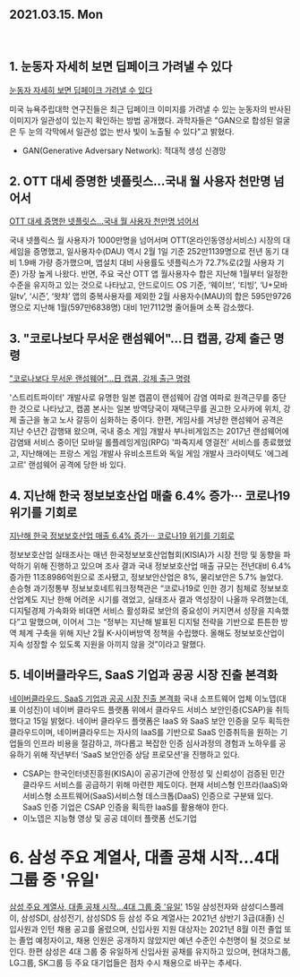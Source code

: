 ## 2021.03.15. Mon

​    

## 1. 눈동자 자세히 보면 딥페이크 가려낼 수 있다
[눈동자 자세히 보면 딥페이크 가려낼 수 있다](https://news.naver.com/main/read.nhn?mode=LS2D&mid=shm&sid1=105&sid2=283&oid=092&aid=0002216077)

미국 뉴욕주립대학 연구진들은 최근 딥페이크 이미지를 가려낼 수 있는 눈동자의 반사된 이미지가 일관성이 있는지 확인하는 방법 공개했다.
과학자들은 "GAN으로 합성된 얼굴은 두 눈의 각막에서 일관성 없는 반사 빛이 노출될 수 있다"고 밝혔다.
 * GAN(Generative Adversary Network): 적대적 생성 신경망



## 2. OTT 대세 증명한 넷플릿스...국내 월 사용자 천만명 넘어서
[OTT 대세 증명한 넷플릿스...국내 월 사용자 천만명 넘어서](https://news.naver.com/main/read.nhn?mode=LSD&mid=shm&sid1=105&oid=366&aid=0000684500)

국내 넷플릭스 월 사용자가 1000만명을 넘어서며 OTT(온라인동영상서비스) 시장의 대세임을 증명했고, 일사용자수(DAU) 역시 2월 1일 기준 252만1139명으로 전년 동기 대비 1.9배 가량 증가했으며, 앱설치 대비 사용률도 넷플릭스가 72.7%로(2월 사용자 기준) 가장 높게 나왔다.
반면, 주요 국산 OTT 앱 월사용자수 합은 지난해 1월부터 일정한 수준을 유지하고 있는 것으로 나타났고, 안드로이드 OS 기준, ‘웨이브’, ‘티빙’, ‘U+모바일tv’, ‘시즌’, ‘왓챠’ 앱의 중복사용자를 제외한 2월 사용자수(MAU)의 합은 595만9726명으로 지난해 1월(597만6838명) 대비 1만7112명 줄어들며 소폭 감소했다.



## 3. "코로나보다 무서운 랜섬웨어"…日 캡콤, 강제 출근 명령
["코로나보다 무서운 랜섬웨어"…日 캡콤, 강제 출근 명령](https://news.naver.com/main/read.nhn?mode=LS2D&mid=shm&sid1=105&sid2=732&oid=030&aid=0002933131)

'스트리트파이터' 개발사로 유명한 일본 캡콤이 랜섬웨어 감염 여파로 원격근무를 중단한 것으로 나타났고, 캡콤 본사는 일본 방역당국이 재택근무를 권고한 오사카에 위치, 강제 출근을 놓고 노사 갈등이 심화하는 중이다.
한편, 게임사를 겨냥한 랜섬웨어 공격은 지난 수년간 감행돼 왔으며, 국내 중소 게임 개발사 부나비게임즈는 2017년 랜섬웨어에 감염돼 서비스 중이던 모바일 롤플레잉게임(RPG) '파죽지세 영걸전' 서비스를 종료했었고, 지난해에는 프랑스 게임 개발사 유비소프트와 독일 게임 개발사 크라이텍도 '에그레고르' 랜섬웨어 공격에 당한 바 있다.



## 4. 지난해 한국 정보보호산업 매출 6.4% 증가··· 코로나19 위기를 기회로
[지난해 한국 정보보호산업 매출 6.4% 증가··· 코로나19 위기를 기회로](https://news.naver.com/main/read.nhn?mode=LS2D&mid=shm&sid1=105&sid2=732&oid=138&aid=0002100093)

정보보호산업 실태조사는 매년 한국정보보호산업협회(KISIA)가 시장 전망 및 동향을 파악하기 위해 진행하고 있으며 조사 결과 국내 정보보호산업 매출 규모는 전년대비 6.4% 증가한 11조8986억원으로 조사됐고, 정보보안산업은 8%, 물리보안은 5.7% 늘었다.
손승형 과기정통부 정보보호네트워크정책관은 “코로나19로 인한 경기 침체로 정보보호산업계도 지난 한해 어려운 시기를 겪었고, 실태조사 결과 역성장이 나올까 우려했는데, 디지털경제 가속화와 비대면 서비스 활성화로 보안의 중요성이 커지면서 성장을 지속했다”고 말했으며,
이어서 그는 “정부는 지난해 발표된 디지털 전략을 기반으로 튼튼한 방역 체계 구축을 위해 지난 2월 K-사이버방역 정책을 수립했다. 올해도 정보보호산업이 지속 성장할 수 있도록 지원을 아끼지 않을 것”이라고 말했다.


## 5. 네이버클라우드, SaaS 기업과 공공 시장 진출 본격화
[네이버클라우드, SaaS 기업과 공공 시장 진출 본격화](https://news.naver.com/main/read.nhn?mode=LSD&mid=shm&sid1=105&oid=030&aid=0002932865)
국내 소프트웨어 업체 이노뎁(대표 이성진)이 네이버 클라우드 플랫폼 위에서 클라우드 서비스 보안인증(CSAP)을 취득했다고 15일 밝혔다.
네이버 클라우드 플랫폼은 IaaS 와 SaaS 보안 인증을 모두 획득한 클라우드이며, 네이버클라우드는 자사의 IaaS를 기반으로 SaaS 인증취득을 원하는 기업들의 인프라 비용을 절감하고, 까다롭고 복잡한 인증 심사과정의 경험과 노하우를 공유하기 위해 작년부터 ‘SaaS 보안인증 상담 프로모션’을 진행하고 있다.

* CSAP는 한국인터넷진흥원(KISA)이 공공기관에 안정성 및 신뢰성이 검증된 민간 클라우드 서비스를 공급하기 위해 마련한 제도이다. 현재 서비스형 인프라(IaaS)와 서비스형 소프트웨어(SaaS)서비스형 데스크톱(DaaS) 인증으로 구분돼 있다. SaaS 인증 기업은 CSAP 인증을 획득한 IaaS를 활용해야 한다.
* 이노뎁은 지능형 영상 및 공공 데이터 플랫폼 선도기업


# 6. 삼성 주요 계열사, 대졸 공채 시작…4대 그룹 중 '유일'
[삼성 주요 계열사, 대졸 공채 시작…4대 그룹 중 '유일'](https://news.naver.com/main/read.nhn?mode=LSD&mid=shm&sid1=105&oid=015&aid=0004513164)
15일 삼성전자와 삼성디스플레이, 삼성SDI, 삼성전기, 삼성SDS 등 삼성 주요 계열사는 2021년 상반기 3급(대졸) 신입사원과 인턴 채용 공고를 올렸으며, 신입사원 지원 대상자는 2021년 8월 이전 졸업 또는 졸업 예정자이고, 채용 인원은 공개하지 않았지만 예년 수준인 수천명이 될 것으로 보인다.
한편 삼성은 4대 그룹 중 유일하게 신입사원 공채를 유지하고 있으며, 현대차그룹, LG그룹, SK그룹 등 주요 대기업들은 점차 수시 채용으로 바꾸는 추세다.